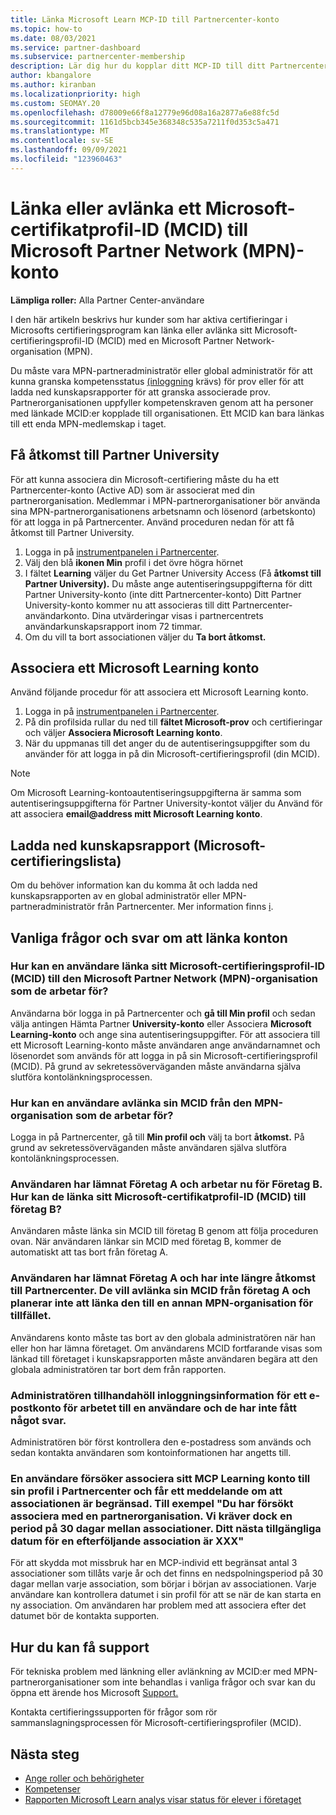 ```yaml
---
title: Länka Microsoft Learn MCP-ID till Partnercenter-konto
ms.topic: how-to
ms.date: 08/03/2021
ms.service: partner-dashboard
ms.subservice: partnercenter-membership
description: Lär dig hur du kopplar ditt MCP-ID till ditt Partnercenter-konto så att ditt företag kan se utbildningsvägarna och utbildningsvägarna som du har tagit mot kompetenser.
author: kbangalore
ms.author: kiranban
ms.localizationpriority: high
ms.custom: SEOMAY.20
ms.openlocfilehash: d78009e66f8a12779e96d08a16a2877a6e88fc5d
ms.sourcegitcommit: 1161d5bcb345e368348c535a7211f0d353c5a471
ms.translationtype: MT
ms.contentlocale: sv-SE
ms.lasthandoff: 09/09/2021
ms.locfileid: "123960463"
---
```

# <a name="link-or-unlink-a-microsoft-certification-profile-id-mcid-to-a-microsoft-partner-network-mpn-account"></a>Länka eller avlänka ett Microsoft-certifikatprofil-ID (MCID) till Microsoft Partner Network (MPN)-konto

**Lämpliga roller:** Alla Partner Center-användare

I den här artikeln beskrivs hur kunder som har aktiva certifieringar i Microsofts certifieringsprogram kan länka eller avlänka sitt Microsoft-certifieringsprofil-ID (MCID) med en Microsoft Partner Network-organisation (MPN).

Du måste vara MPN-partneradministratör eller global administratör för att kunna granska kompetensstatus [(inloggning](https://partner.microsoft.com/pcv/partnership/competencies) krävs) för prov eller för att ladda ned kunskapsrapporter för att granska associerade prov. Partnerorganisationen uppfyller kompetenskraven genom att ha personer med länkade MCID:er kopplade till organisationen. Ett MCID kan bara länkas till ett enda MPN-medlemskap i taget.

## <a name="get-partner-university-access"></a>Få åtkomst till Partner University

För att kunna associera din Microsoft-certifiering måste du ha ett Partnercenter-konto (Active AD) som är associerat med din partnerorganisation. Medlemmar i MPN-partnerorganisationer bör använda sina MPN-partnerorganisationens arbetsnamn och lösenord (arbetskonto) för att logga in på Partnercenter.
Använd proceduren nedan för att få åtkomst till Partner University.

1. Logga in på [instrumentpanelen i Partnercenter](https://partner.microsoft.com/dashboard/).
2. Välj den blå **ikonen Min** profil i det övre högra hörnet
3. I fältet **Learning** väljer du Get Partner University Access (Få **åtkomst till Partner University).** Du måste ange autentiseringsuppgifterna för ditt Partner University-konto (inte ditt Partnercenter-konto) Ditt Partner University-konto kommer nu att associeras till ditt Partnercenter-användarkonto. Dina utvärderingar visas i partnercentrets användarkunskapsrapport inom 72 timmar.
4. Om du vill ta bort associationen väljer du **Ta bort åtkomst.**

## <a name="associate-a-microsoft-learning-account"></a>Associera ett Microsoft Learning konto

Använd följande procedur för att associera ett Microsoft Learning konto. 

1. Logga in på [instrumentpanelen i Partnercenter](https://partner.microsoft.com/dashboard/).
2. På din profilsida rullar du ned till **fältet Microsoft-prov** och certifieringar och väljer **Associera Microsoft Learning konto**.
3. När du uppmanas till det anger du de autentiseringsuppgifter som du använder för att logga in på din Microsoft-certifieringsprofil (din MCID).

>[!NOTE]
>Om Microsoft Learning-kontoautentiseringsuppgifterna är samma som autentiseringsuppgifterna för Partner University-kontot väljer du Använd för att associera **email@address mitt Microsoft Learning konto**.

## <a name="download-skills-report-microsoft-certification-list"></a>Ladda ned kunskapsrapport (Microsoft-certifieringslista)
Om du behöver information kan du komma åt och ladda ned kunskapsrapporten av en global administratör eller MPN-partneradministratör från Partnercenter. Mer information finns [i](./mpn-skills-report.md#view-skills-report-data).


## <a name="frequently-asked-questions-about-linking-accounts"></a>Vanliga frågor och svar om att länka konton

### <a name="how-can-a-user-link-their-microsoft-certification-profile-id-mcid-with-the-microsoft-partner-network-mpn-organization-they-work-for"></a>Hur kan en användare länka sitt Microsoft-certifieringsprofil-ID (MCID) till den Microsoft Partner Network (MPN)-organisation som de arbetar för?

Användarna bör logga in på Partnercenter och **gå till Min profil** och sedan välja antingen Hämta Partner **University-konto** eller Associera **Microsoft Learning-konto** och ange sina autentiseringsuppgifter. För att associera till ett Microsoft Learning-konto måste användaren ange användarnamnet och lösenordet som används för att logga in på sin Microsoft-certifieringsprofil (MCID). På grund av sekretessöverväganden måste användarna själva slutföra kontolänkningsprocessen.  

### <a name="how-can-a-user-unlink-their-mcid-from-the-mpn-organization-they-work-for"></a>Hur kan en användare avlänka sin MCID från den MPN-organisation som de arbetar för?

Logga in på Partnercenter, gå till **Min profil och** välj ta bort **åtkomst.** På grund av sekretessöverväganden måste användaren själva slutföra kontolänkningsprocessen.

### <a name="the-user-left-company-a-and-now-works-for-company-b-how-can-they-link-their-microsoft-certification-profile-id-mcid-with-company-b"></a>Användaren har lämnat Företag A och arbetar nu för Företag B. Hur kan de länka sitt Microsoft-certifikatprofil-ID (MCID) till företag B?

Användaren måste länka sin MCID till företag B genom att följa proceduren ovan. När användaren länkar sin MCID med företag B, kommer de automatiskt att tas bort från företag A.

### <a name="the-user-left-company-a-and-no-longer-has-access-to-partner-center-they-want-to-unlink-their-mcid-from-company-a-and-are-not-planning-to-link-it-with-another-mpn-organization-at-the-moment"></a>Användaren har lämnat Företag A och har inte längre åtkomst till Partnercenter. De vill avlänka sin MCID från företag A och planerar inte att länka den till en annan MPN-organisation för tillfället.

Användarens konto måste tas bort av den globala administratören när han eller hon har lämna företaget. Om användarens MCID fortfarande visas som länkad till företaget i kunskapsrapporten måste användaren begära att den globala administratören tar bort dem från rapporten.

### <a name="the-admin-provided-sign-in-details-for-a-work-email-account-to-a-user-and-they-have-had-no-response"></a>Administratören tillhandahöll inloggningsinformation för ett e-postkonto för arbetet till en användare och de har inte fått något svar.

Administratören bör först kontrollera den e-postadress som används och sedan kontakta användaren som kontoinformationen har angetts till.

### <a name="a-user-tries-to-associate-their-mcp-learning-account-to-their-profile-in-partner-center-and-receives-a-message-that-their-association-is-limited-for-example-you-have-attempted-to-associate-with-a-partner-organization-however-we-require-a-period-of-30-days-between-associations-your-next-available-date-for-a-subsequent-association-is-xxx"></a>En användare försöker associera sitt MCP Learning konto till sin profil i Partnercenter och får ett meddelande om att associationen är begränsad. Till exempel "Du har försökt associera med en partnerorganisation. Vi kräver dock en period på 30 dagar mellan associationer. Ditt nästa tillgängliga datum för en efterföljande association är XXX"

För att skydda mot missbruk har en MCP-individ ett begränsat antal 3 associationer som tillåts varje år och det finns en nedspolningsperiod på 30 dagar mellan varje association, som börjar i början av associationen. Varje användare kan kontrollera datumet i sin profil för att se när de kan starta en ny association. Om användaren har problem med att associera efter det datumet bör de kontakta supporten.  

## <a name="how-to-get-support"></a>Hur du kan få support

För tekniska problem med länkning eller avlänkning av MCID:er med MPN-partnerorganisationer som inte behandlas i vanliga frågor och svar kan du öppna ett ärende hos Microsoft [Support.](https://partner.microsoft.com/support)

Kontakta certifieringssupporten för frågor som rör sammanslagningsprocessen för Microsoft-certifieringsprofiler (MCID). [](https://aka.ms/mcpforum)

## <a name="next-steps"></a>Nästa steg

- [Ange roller och behörigheter](./permissions-overview.md)
- [Kompetenser](https://partner.microsoft.com/membership/competencies)
- [Rapporten Microsoft Learn analys visar status för elever i företaget](ms-learn-analytics.md)
